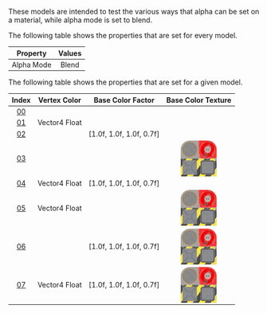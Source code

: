 These models are intended to test the various ways that alpha can be set on a material, while alpha mode is set to blend.  

The following table shows the properties that are set for every model.  


Property | **Values**
:---: | :---:
Alpha Mode | Blend


The following table shows the properties that are set for a given model.  


Index | Vertex Color | Base Color Factor | Base Color Texture
:---: | :---: | :---: | :---:
[00](./Material_AlphaBlend_00.gltf) |   |   |  
[01](./Material_AlphaBlend_01.gltf) | Vector4 Float |   |  
[02](./Material_AlphaBlend_02.gltf) |   | [1.0f,&nbsp;1.0f,&nbsp;1.0f,&nbsp;0.7f] |  
[03](./Material_AlphaBlend_03.gltf) |   |   | <img src="Textures/Texture_baseColor.png" height="72" width="72" align="middle">
[04](./Material_AlphaBlend_04.gltf) | Vector4 Float | [1.0f,&nbsp;1.0f,&nbsp;1.0f,&nbsp;0.7f] |  
[05](./Material_AlphaBlend_05.gltf) | Vector4 Float |   | <img src="Textures/Texture_baseColor.png" height="72" width="72" align="middle">
[06](./Material_AlphaBlend_06.gltf) |   | [1.0f,&nbsp;1.0f,&nbsp;1.0f,&nbsp;0.7f] | <img src="Textures/Texture_baseColor.png" height="72" width="72" align="middle">
[07](./Material_AlphaBlend_07.gltf) | Vector4 Float | [1.0f,&nbsp;1.0f,&nbsp;1.0f,&nbsp;0.7f] | <img src="Textures/Texture_baseColor.png" height="72" width="72" align="middle">
 
